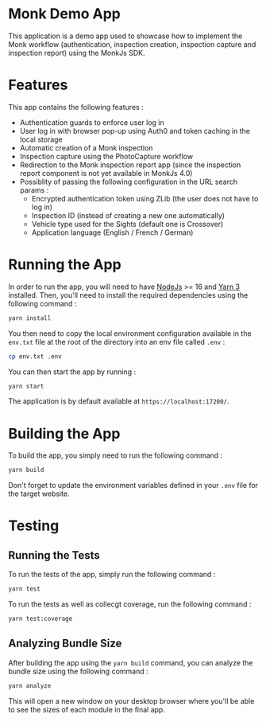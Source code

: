 # Monk Demo App
This application is a demo app used to showcase how to implement the Monk workflow (authentication, inspection creation,
inspection capture and inspection report) using the MonkJs SDK.

# Features
This app contains the following features :
- Authentication guards to enforce user log in
- User log in with browser pop-up using Auth0 and token caching in the local storage
- Automatic creation of a Monk inspection
- Inspection capture using the PhotoCapture workflow
- Redirection to the Monk inspection report app (since the inspection report component is not yet available in MonkJs
  4.0)
- Possiblity of passing the following configuration in the URL search params :
  - Encrypted authentication token using ZLib (the user does not have to log in)
  - Inspection ID (instead of creating a new one automatically)
  - Vehicle type used for the Sights (default one is Crossover)
  - Application language (English / French / German)

# Running the App
In order to run the app, you will need to have [NodeJs](https://nodejs.org/en) >= 16 and
[Yarn 3](https://yarnpkg.com/getting-started/install) installed. Then, you'll need to install the required dependencies
using the following command :

```bash
yarn install
```

You then need to copy the local environment configuration available in the `env.txt` file at the root of the directory
into an env file called `.env` :

```bash
cp env.txt .env
```

You can then start the app by running :

```bash
yarn start
```

The application is by default available at `https://localhost:17200/`.

# Building the App
To build the app, you simply need to run the following command :

```bash
yarn build
```

Don't forget to update the environment variables defined in your `.env` file for the target website.

# Testing
## Running the Tests
To run the tests of the app, simply run the following command :

```bash
yarn test
```

To run the tests as well as collecgt coverage, run the following command :

```bash
yarn test:coverage
```

## Analyzing Bundle Size
After building the app using the `yarn build` command, you can analyze the bundle size using the following command :

```bash
yarn analyze
```

This will open a new window on your desktop browser where you'll be able to see the sizes of each module in the final
app.
